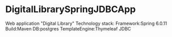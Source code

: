 # DigitalLibrarySpringJDBCApp
Web application "Digital Library"
Technology stack:
Framework:Spring 6.0.11
Build:Maven
DB:postgres
TemplateEngine:Thymeleaf
JDBC
